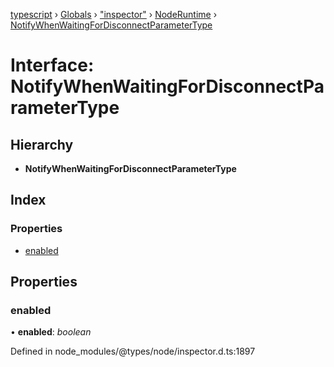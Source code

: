 [typescript](../README.md) › [Globals](../globals.md) › ["inspector"](../modules/_inspector_.md) › [NodeRuntime](../modules/_inspector_.noderuntime.md) › [NotifyWhenWaitingForDisconnectParameterType](_inspector_.noderuntime.notifywhenwaitingfordisconnectparametertype.md)

# Interface: NotifyWhenWaitingForDisconnectParameterType

## Hierarchy

* **NotifyWhenWaitingForDisconnectParameterType**

## Index

### Properties

* [enabled](_inspector_.noderuntime.notifywhenwaitingfordisconnectparametertype.md#enabled)

## Properties

###  enabled

• **enabled**: *boolean*

Defined in node_modules/@types/node/inspector.d.ts:1897
